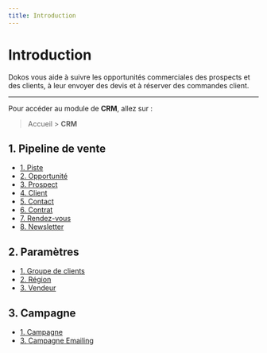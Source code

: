 ```yaml
---
title: Introduction
---
```


# Introduction

Dokos vous aide à suivre les opportunités commerciales des prospects et des clients, à leur envoyer des devis et à réserver des commandes client.

---

Pour accéder au module de **CRM**, allez sur :

> Accueil > **CRM**

## 1. Pipeline de vente

- [1. Piste](/dokos/crm/piste)
- [2. Opportunité](/dokos/crm/opportunite)
- [3. Prospect](/dokos/crm/prospect)
- [4. Client](/dokos/parametrage/clients)
- [5. Contact](/dodock/fonctionnalites/contacts-adresses/contacts)
- [6. Contrat](/dokos/crm/contrat)
- [7. Rendez-vous](/dokos/crm/rendez-vous)
- [8. Newsletter](/dokos/crm/newsletter)

## 2. Paramètres

- [1. Groupe de clients](/dokos/parametrage/clients#groupes-de-clients)
- [2. Région](/dokos/parametrage/clients#territoires)
- [3. Vendeur](/dokos/ventes/commercial)

## 3. Campagne

- [1. Campagne](/dokos/crm/campagne)
- [3. Campagne Emailing](/dokos/crm/email-campaign)
